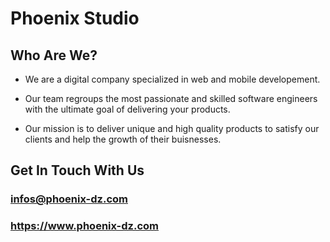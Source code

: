 # Phoenix Studio
## Who Are We?

- We are a digital company specialized in web and mobile developement.

- Our team regroups the most passionate and skilled software engineers with the ultimate goal of delivering your products.

- Our mission is to deliver unique and high quality products to satisfy our clients and help the growth of their buisnesses.

## Get In Touch With Us

### infos@phoenix-dz.com
### https://www.phoenix-dz.com
